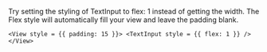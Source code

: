 
Try setting the styling of TextInput to flex: 1 instead of getting the width. The Flex style will automatically fill your view and leave the padding blank.
```
<View style = {{ padding: 15 }}> <TextInput style = {{ flex: 1 }} /> </View>
```